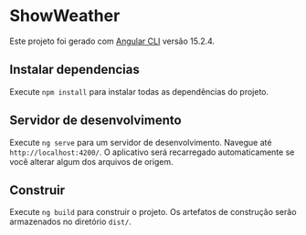 # ShowWeather

Este projeto foi gerado com [Angular CLI](https://github.com/angular/angular-cli) versão 15.2.4.

## Instalar dependencias

Execute `npm install` para instalar todas as dependências do projeto. 

## Servidor de desenvolvimento

Execute `ng serve` para um servidor de desenvolvimento. Navegue até `http://localhost:4200/`. O aplicativo será recarregado automaticamente se você alterar algum dos arquivos de origem.

## Construir

Execute `ng build` para construir o projeto. Os artefatos de construção serão armazenados no diretório `dist/`.
